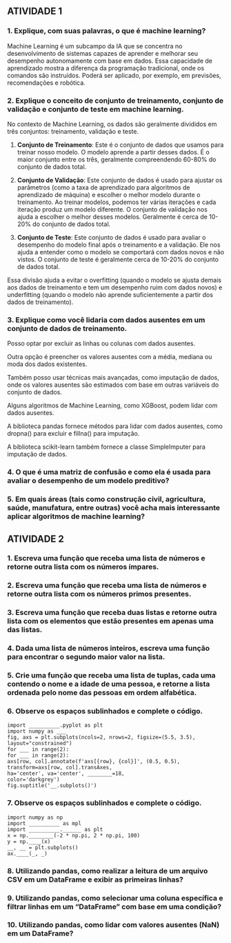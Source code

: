 ## ATIVIDADE 1

### 1. Explique, com suas palavras, o que é machine learning?

Machine Learning é um subcampo da IA que se concentra no desenvolvimento
de sistemas capazes de aprender e melhorar seu desempenho autonomamente com base em dados.
Essa capacidade de aprendizado mostra a diferença da programação tradicional, onde os comandos são instruídos.
Poderá ser aplicado, por exemplo, em previsões, recomendações e robótica.

### 2. Explique o conceito de conjunto de treinamento, conjunto de validação e conjunto de teste em machine learning.

No contexto de Machine Learning, os dados são geralmente divididos em três conjuntos: treinamento, validação e teste.

1. **Conjunto de Treinamento**: Este é o conjunto de dados que usamos para treinar nosso modelo. O modelo aprende a
   partir desses dados. É o maior conjunto entre os três, geralmente compreendendo 60-80% do conjunto de dados total.

2. **Conjunto de Validação**: Este conjunto de dados é usado para ajustar os parâmetros (como a taxa de aprendizado para
   algoritmos de aprendizado de máquina) e escolher o melhor modelo durante o treinamento. Ao treinar modelos, podemos
   ter várias iterações e cada iteração produz um modelo diferente. O conjunto de validação nos ajuda a escolher o
   melhor desses modelos. Geralmente é cerca de 10-20% do conjunto de dados total.

3. **Conjunto de Teste**: Este conjunto de dados é usado para avaliar o desempenho do modelo final após o treinamento e
   a validação. Ele nos ajuda a entender como o modelo se comportará com dados novos e não vistos. O conjunto de teste é
   geralmente cerca de 10-20% do conjunto de dados total.

Essa divisão ajuda a evitar o overfitting (quando o modelo se ajusta demais aos dados de treinamento e tem um desempenho
ruim com dados novos) e underfitting (quando o modelo não aprende suficientemente a partir dos dados de treinamento).

### 3. Explique como você lidaria com dados ausentes em um conjunto de dados de treinamento.

Posso optar por excluir as linhas ou colunas com dados ausentes.

Outra opção é preencher os valores ausentes com a média, mediana ou moda dos dados existentes.

Também posso usar técnicas mais avançadas, como imputação de dados, onde os valores ausentes são estimados com base em
outras variáveis do conjunto de dados.

Alguns algoritmos de Machine Learning, como XGBoost, podem lidar com dados ausentes.

A biblioteca pandas fornece métodos para lidar com dados ausentes, como dropna() para excluir e fillna() para imputação.

A biblioteca scikit-learn também fornece a classe SimpleImputer para imputação de dados.

### 4. O que é uma matriz de confusão e como ela é usada para avaliar o desempenho de um modelo preditivo?

### 5. Em quais áreas (tais como construção civil, agricultura, saúde, manufatura, entre outras) você acha mais interessante aplicar algoritmos de machine learning?

## ATIVIDADE 2

### 1. Escreva uma função que receba uma lista de números e retorne outra lista com os números ímpares.

### 2. Escreva uma função que receba uma lista de números e retorne outra lista com os números primos presentes.

### 3. Escreva uma função que receba duas listas e retorne outra lista com os elementos que estão presentes em apenas uma das listas.

### 4. Dada uma lista de números inteiros, escreva uma função para encontrar o segundo maior valor na lista.

### 5. Crie uma função que receba uma lista de tuplas, cada uma contendo o nome e a idade de uma pessoa, e retorne a lista ordenada pelo nome das pessoas em ordem alfabética.

### 6. Observe os espaços sublinhados e complete o código.

    import __________.pyplot as plt
    import numpy as ___
    fig, axs = plt.subplots(ncols=2, nrows=2, figsize=(5.5, 3.5),
    layout="constrained")
    for ___ in range(2):
    for ___ in range(2):
    axs[row, col].annotate(f'axs[{row}, {col}]', (0.5, 0.5),
    transform=axs[row, col].transAxes,
    ha='center', va='center', ________=18,
    color='darkgrey')
    fig.suptitle('__.subplots()')

### 7. Observe os espaços sublinhados e complete o código.

    import numpy as np
    import __________ as mpl
    import __________.______ as plt
    x = np.________(-2 * np.pi, 2 * np.pi, 100)
    y = np.____(x)
    __, __ = plt.subplots()
    ax.____(_, _)

### 8. Utilizando pandas, como realizar a leitura de um arquivo CSV em um DataFrame e exibir as primeiras linhas?

### 9. Utilizando pandas, como selecionar uma coluna específica e filtrar linhas em um “DataFrame” com base em uma condição?

### 10. Utilizando pandas, como lidar com valores ausentes (NaN) em um DataFrame?

